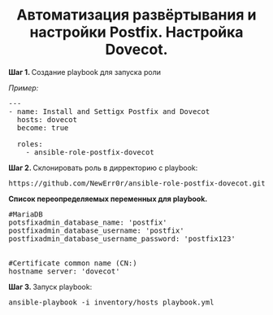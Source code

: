 <h1 align='center'>Автоматизация развёртывания и настройки Postfix. Настройка Dovecot.</h1>

<p>
    <strong>Шаг 1. </strong> Создание playbook для запуска роли
</p>
<p><i>Пример:</i></p>

<pre>
---
- name: Install and Settigx Postfix and Dovecot
  hosts: dovecot 
  become: true 

  roles: 
    - ansible-role-postfix-dovecot
</pre>

<p>
    <strong>Шаг 2. </strong> Склонировать роль в дирректорию с playbook:
</p>

  <pre>https://github.com/NewErr0r/ansible-role-postfix-dovecot.git</pre>

<p>

<p>
    <strong>Список переопределяемых переменных для playbook. </strong>
</p>
<pre>
#MariaDB
potsfixadmin_database_name: 'postfix'
postfixadmin_database_username: 'postfix'
postfixadmin_database_username_password: 'postfix123'
<br>
#Certificate common name (CN:)
hostname_server: 'dovecot'
</pre>

<p>
    <strong>Шаг 3. </strong> Запуск playbook:
</p>
<pre>
ansible-playbook -i inventory/hosts playbook.yml
</pre>
